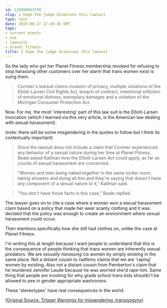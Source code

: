 ```yaml
---
id: 129999943799
slug: i-hope-the-judge-dismisses-this-lawsuit
type: text
date: 2015-09-27 17:49:35 GMT
tags:
- current events
- usa
- lawsuits
- planet fitness
title: I hope the judge dismisses this lawsuit
---
```

So the lady who got her Planet Fitness membership revoked for refusing to stop harassing other customers over her alarm that trans women exist is suing them. 

> Cormier's lawsuit claims invasion of privacy, multiple violations of the Elliott-Larsen Civil Rights Act, breach of contract, intentional infliction of emotional distress, exemplary damages and a violation of the Michigan Consumer Protection Act.

Now. For me, the most 'interesting' part of this law suit is the Ellioit-Larsen invocation (which I learned via this very article, is the American law dealing with sexual harassment).

(note: there will be some misgendering in the quotes to follow but I think its contextually important)

> Since the lawsuit does not include a claim that Cormier experienced any behavior of a sexual nature during her time at Planet Fitness, Beale asked Kallman how the Elliott-Larsen Act could apply, as far as counts of sexual harassment are concerned.

> "Women and men being naked together in the same locker room, taking showers and doing all this and they're saying that doesn't have any component of a sexual nature to it," Kallman said.

> "You don't have those facts in this case," Beale replied.

The lawyer goes on to cite a case where a woman won a sexual harassment claim based on a policy that made her wear scanty clothing and it was decided that the policy was enough to create an environment where sexual harassment could occur.

Then mentions specifically how she still had clothes on, unlike the case at Planet Fitness.

I'm writing this at length because I want people to understand that _this_ is the consequence of people thinking that trans women are inherently sexual predators. We are _sexually harassing_ cis women by simply existing in the same place. Not a distant cousin to radfems claims that we are 'raping' women by existing. Also not a distant cousin from Pemberton's claim that he murdered Jennifer Laude because he was worried she'd rape him. Same thing that people are invoking for why grade school trans kids shouldn't be allowed to pee in gender appropriate washrooms.

These 'stereotypes' have real consequences in the world.

([Original Source. Trigger Warnings for misgendering, transisogyny][1])

[1]: http://web.archive.org/web/20150927115209/http://www.mlive.com/news/saginaw/index.ssf/2015/09/civil_case_involving_transgend.html